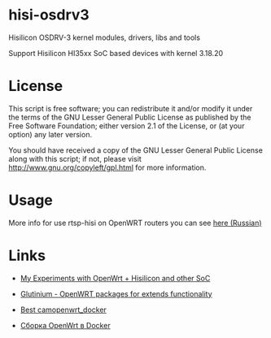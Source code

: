 
hisi-osdrv3
===========

Hisilicon OSDRV-3 kernel modules, drivers, libs and tools

Support Hisilicon HI35xx SoC based devices with kernel 3.18.20


License
=======

This script is free software; you can redistribute it and/or modify it under the terms of
the GNU Lesser General Public License as published by the Free Software Foundation;
either version 2.1 of the License, or (at your option) any later version.

You should have received a copy of the GNU Lesser General Public License along with this
script; if not, please visit http://www.gnu.org/copyleft/gpl.html for more information.


Usage
=====

More info for use rtsp-hisi on OpenWRT routers you can see [here (Russian)](http://zftlab.org)


Links
=====

* [My Experiments with OpenWrt + Hisilicon and other SoC](https://github.com/ZigFisher/chaos_calmer)
* [Glutinium - OpenWRT packages for extends functionality](https://github.com/ZigFisher/Glutinium)

* [Best camopenwrt_docker](https://github.com/chertov/camopenwrt_docker)
* [Сборка OpenWrt в Docker](http://telegra.ph/Sborka-openwrt-v-docker-06-09)
